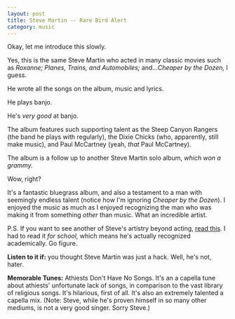 ```yaml
---
layout: post
title: Steve Martin -- Rare Bird Alert
category: music
---
```


Okay, let me introduce this slowly.

Yes, this is the same Steve Martin who acted in many classic movies such as *Roxanne; Planes, Trains, and Automobiles;* and...*Cheaper by the Dozen,* I guess.

He wrote all the songs on the album, music and lyrics.

He plays banjo.

He's *very good* at banjo.

The album features such supporting talent as the Steep Canyon Rangers (the band he plays with regularly), the Dixie Chicks (who, apparently, still make music), and Paul McCartney (yeah, *that* Paul McCartney).

The album is a follow up to another Steve Martin solo album, *which won a grammy.*

Wow, right?

It's a fantastic bluegrass album, and also a testament to a man with seemingly endless talent (notice how I'm ignoring *Cheaper by the Dozen*). I enjoyed the music as much as I enjoyed recognizing the man who was making it from something *other* than music. What an incredible artist.

P.S. If you want to see another of Steve's artistry beyond acting, [read this][1]. I had to read it *for school*, which means he's actually recognized academically. Go figure.

[1]: http://www.amazon.com/Wasp-other-plays-Steve-Martin/dp/0573603111/ref=sr_1_2?ie=UTF8&qid=1316378630&sr=8-2 "Wasp"

**Listen to it if:** you thought Steve Martin was just a hack. Well, he's not, hater.

**Memorable Tunes:** Athiests Don't Have No Songs. It's an a capella tune about athiests' unfortunate lack of songs, in comparison to the vast library of religious songs. It's hilarious, first of all. It's also an extremely talented a capella mix. (Note: Steve, while he's proven himself in so many other mediums, is not a very good singer. Sorry Steve.)
